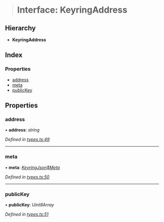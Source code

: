 > # Interface: KeyringAddress

## Hierarchy

* **KeyringAddress**

## Index

### Properties

* [address](_types_.keyringaddress.md#address)
* [meta](_types_.keyringaddress.md#meta)
* [publicKey](_types_.keyringaddress.md#publickey)

## Properties

###  address

• **address**: *string*

*Defined in [types.ts:49](https://github.com/polkadot-js/ui/blob/556d07b/packages/ui-keyring/src/types.ts#L49)*

___

###  meta

• **meta**: *[KeyringJson$Meta](_types_.keyringjson_meta.md)*

*Defined in [types.ts:50](https://github.com/polkadot-js/ui/blob/556d07b/packages/ui-keyring/src/types.ts#L50)*

___

###  publicKey

• **publicKey**: *Uint8Array*

*Defined in [types.ts:51](https://github.com/polkadot-js/ui/blob/556d07b/packages/ui-keyring/src/types.ts#L51)*